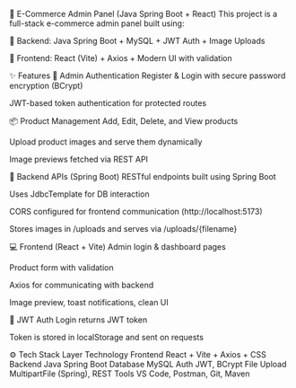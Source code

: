 🛒 E-Commerce Admin Panel (Java Spring Boot + React)
This project is a full-stack e-commerce admin panel built using:

🧠 Backend: Java Spring Boot + MySQL + JWT Auth + Image Uploads

🎨 Frontend: React (Vite) + Axios + Modern UI with validation

✨ Features
👤 Admin Authentication
Register & Login with secure password encryption (BCrypt)

JWT-based token authentication for protected routes

📦 Product Management
Add, Edit, Delete, and View products

Upload product images and serve them dynamically

Image previews fetched via REST API

📡 Backend APIs (Spring Boot)
RESTful endpoints built using Spring Boot

Uses JdbcTemplate for DB interaction

CORS configured for frontend communication (http://localhost:5173)

Stores images in /uploads and serves via /uploads/{filename}

💻 Frontend (React + Vite)
Admin login & dashboard pages

Product form with validation

Axios for communicating with backend

Image preview, toast notifications, clean UI

🔐 JWT Auth
Login returns JWT token

Token is stored in localStorage and sent on requests

⚙️ Tech Stack
Layer	Technology
Frontend	React + Vite + Axios + CSS
Backend	Java Spring Boot
Database	MySQL
Auth	JWT, BCrypt
File Upload	MultipartFile (Spring), REST
Tools	VS Code, Postman, Git, Maven

